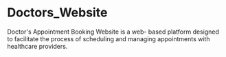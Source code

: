 # Doctors_Website
Doctor's Appointment Booking Website is a web- based platform designed to facilitate the process of scheduling and managing appointments with healthcare providers. 
